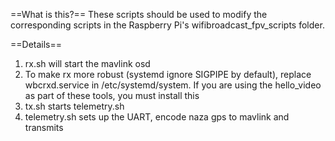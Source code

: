 ==What is this?==
These scripts should be used to modify the corresponding scripts in the Raspberry Pi's wifibroadcast_fpv_scripts folder.

==Details==
1. rx.sh will start the mavlink osd
2. To make rx more robust (systemd ignore SIGPIPE by default), replace wbcrxd.service in /etc/systemd/system.  If you are using the hello_video as part of these tools, you must install this
3. tx.sh starts telemetry.sh
4. telemetry.sh sets up the UART, encode naza gps to mavlink and transmits
